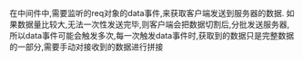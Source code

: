在中间件中,需要监听的req对象的data事件,来获取客户端发送到服务器的数据.
如果数据量比较大,无法一次性发送完毕,则客户端会把数据切割后,分批发送服务器,所以data事件可能会触发多次,每一次触发data事件时,获取到的数据只是完整数据的一部分,需要手动对接收到的数据进行拼接